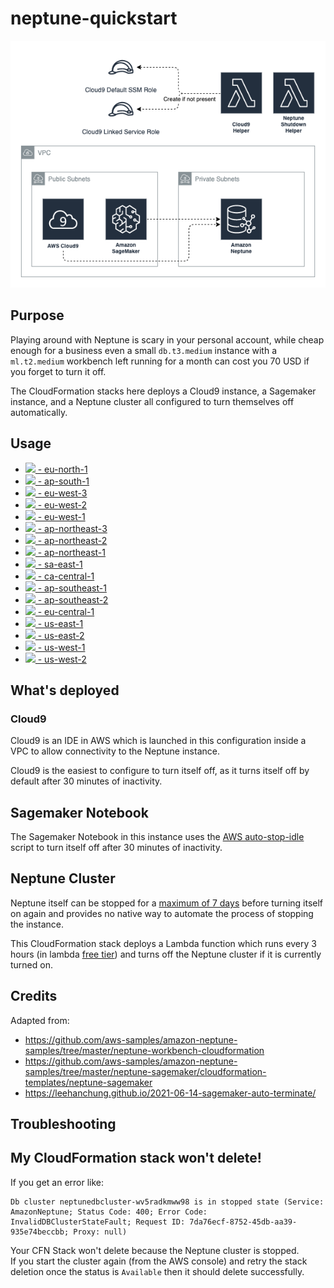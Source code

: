 # neptune-quickstart
![Architecture Diagram](neptune-quickstart.drawio.png)

## Purpose

Playing around with Neptune is scary in your personal account, while cheap enough for a business even a small `db.t3.medium` instance with a `ml.t2.medium` workbench left running for a month can cost you 70 USD if you forget to turn it off.

The CloudFormation stacks here deploys a Cloud9 instance, a Sagemaker instance, and a Neptune cluster all configured to turn themselves off automatically.

## Usage


- [<img src="https://s3.amazonaws.com/cloudformation-examples/cloudformation-launch-stack.png" height="13"/> - eu-north-1](https://console.aws.amazon.com/cloudformation/home?region=eu-north-1#/stacks/new?stackName=neptune-quickstart&templateURL=https://s3.eu-west-1.amazonaws.com/cloudwanderer.io/cloudformation/neptune-quickstart.yaml)
- [<img src="https://s3.amazonaws.com/cloudformation-examples/cloudformation-launch-stack.png" height="13"/> - ap-south-1](https://console.aws.amazon.com/cloudformation/home?region=ap-south-1#/stacks/new?stackName=neptune-quickstart&templateURL=https://s3.eu-west-1.amazonaws.com/cloudwanderer.io/cloudformation/neptune-quickstart.yaml)
- [<img src="https://s3.amazonaws.com/cloudformation-examples/cloudformation-launch-stack.png" height="13"/> - eu-west-3](https://console.aws.amazon.com/cloudformation/home?region=eu-west-3#/stacks/new?stackName=neptune-quickstart&templateURL=https://s3.eu-west-1.amazonaws.com/cloudwanderer.io/cloudformation/neptune-quickstart.yaml)
- [<img src="https://s3.amazonaws.com/cloudformation-examples/cloudformation-launch-stack.png" height="13"/> - eu-west-2](https://console.aws.amazon.com/cloudformation/home?region=eu-west-2#/stacks/new?stackName=neptune-quickstart&templateURL=https://s3.eu-west-1.amazonaws.com/cloudwanderer.io/cloudformation/neptune-quickstart.yaml)
- [<img src="https://s3.amazonaws.com/cloudformation-examples/cloudformation-launch-stack.png" height="13"/> - eu-west-1](https://console.aws.amazon.com/cloudformation/home?region=eu-west-1#/stacks/new?stackName=neptune-quickstart&templateURL=https://s3.eu-west-1.amazonaws.com/cloudwanderer.io/cloudformation/neptune-quickstart.yaml)
- [<img src="https://s3.amazonaws.com/cloudformation-examples/cloudformation-launch-stack.png" height="13"/> - ap-northeast-3](https://console.aws.amazon.com/cloudformation/home?region=ap-northeast-3#/stacks/new?stackName=neptune-quickstart&templateURL=https://s3.eu-west-1.amazonaws.com/cloudwanderer.io/cloudformation/neptune-quickstart.yaml)
- [<img src="https://s3.amazonaws.com/cloudformation-examples/cloudformation-launch-stack.png" height="13"/> - ap-northeast-2](https://console.aws.amazon.com/cloudformation/home?region=ap-northeast-2#/stacks/new?stackName=neptune-quickstart&templateURL=https://s3.eu-west-1.amazonaws.com/cloudwanderer.io/cloudformation/neptune-quickstart.yaml)
- [<img src="https://s3.amazonaws.com/cloudformation-examples/cloudformation-launch-stack.png" height="13"/> - ap-northeast-1](https://console.aws.amazon.com/cloudformation/home?region=ap-northeast-1#/stacks/new?stackName=neptune-quickstart&templateURL=https://s3.eu-west-1.amazonaws.com/cloudwanderer.io/cloudformation/neptune-quickstart.yaml)
- [<img src="https://s3.amazonaws.com/cloudformation-examples/cloudformation-launch-stack.png" height="13"/> - sa-east-1](https://console.aws.amazon.com/cloudformation/home?region=sa-east-1#/stacks/new?stackName=neptune-quickstart&templateURL=https://s3.eu-west-1.amazonaws.com/cloudwanderer.io/cloudformation/neptune-quickstart.yaml)
- [<img src="https://s3.amazonaws.com/cloudformation-examples/cloudformation-launch-stack.png" height="13"/> - ca-central-1](https://console.aws.amazon.com/cloudformation/home?region=ca-central-1#/stacks/new?stackName=neptune-quickstart&templateURL=https://s3.eu-west-1.amazonaws.com/cloudwanderer.io/cloudformation/neptune-quickstart.yaml)
- [<img src="https://s3.amazonaws.com/cloudformation-examples/cloudformation-launch-stack.png" height="13"/> - ap-southeast-1](https://console.aws.amazon.com/cloudformation/home?region=ap-southeast-1#/stacks/new?stackName=neptune-quickstart&templateURL=https://s3.eu-west-1.amazonaws.com/cloudwanderer.io/cloudformation/neptune-quickstart.yaml)
- [<img src="https://s3.amazonaws.com/cloudformation-examples/cloudformation-launch-stack.png" height="13"/> - ap-southeast-2](https://console.aws.amazon.com/cloudformation/home?region=ap-southeast-2#/stacks/new?stackName=neptune-quickstart&templateURL=https://s3.eu-west-1.amazonaws.com/cloudwanderer.io/cloudformation/neptune-quickstart.yaml)
- [<img src="https://s3.amazonaws.com/cloudformation-examples/cloudformation-launch-stack.png" height="13"/> - eu-central-1](https://console.aws.amazon.com/cloudformation/home?region=eu-central-1#/stacks/new?stackName=neptune-quickstart&templateURL=https://s3.eu-west-1.amazonaws.com/cloudwanderer.io/cloudformation/neptune-quickstart.yaml)
- [<img src="https://s3.amazonaws.com/cloudformation-examples/cloudformation-launch-stack.png" height="13"/> - us-east-1](https://console.aws.amazon.com/cloudformation/home?region=us-east-1#/stacks/new?stackName=neptune-quickstart&templateURL=https://s3.eu-west-1.amazonaws.com/cloudwanderer.io/cloudformation/neptune-quickstart.yaml)
- [<img src="https://s3.amazonaws.com/cloudformation-examples/cloudformation-launch-stack.png" height="13"/> - us-east-2](https://console.aws.amazon.com/cloudformation/home?region=us-east-2#/stacks/new?stackName=neptune-quickstart&templateURL=https://s3.eu-west-1.amazonaws.com/cloudwanderer.io/cloudformation/neptune-quickstart.yaml)
- [<img src="https://s3.amazonaws.com/cloudformation-examples/cloudformation-launch-stack.png" height="13"/> - us-west-1](https://console.aws.amazon.com/cloudformation/home?region=us-west-1#/stacks/new?stackName=neptune-quickstart&templateURL=https://s3.eu-west-1.amazonaws.com/cloudwanderer.io/cloudformation/neptune-quickstart.yaml)
- [<img src="https://s3.amazonaws.com/cloudformation-examples/cloudformation-launch-stack.png" height="13"/> - us-west-2](https://console.aws.amazon.com/cloudformation/home?region=us-west-2#/stacks/new?stackName=neptune-quickstart&templateURL=https://s3.eu-west-1.amazonaws.com/cloudwanderer.io/cloudformation/neptune-quickstart.yaml)

## What's deployed

### Cloud9

Cloud9 is an IDE in AWS which is launched in this configuration inside a VPC to allow connectivity to the Neptune instance. 

Cloud9 is the easiest to configure to turn itself off, as it turns itself off by default after 30 minutes of inactivity.

## Sagemaker Notebook

The Sagemaker Notebook in this instance uses the [AWS auto-stop-idle](https://github.com/aws-samples/amazon-sagemaker-notebook-instance-lifecycle-config-samples/tree/master/scripts/auto-stop-idle) script to turn itself off after 30 minutes of inactivity.

## Neptune Cluster

Neptune itself can be stopped for a [maximum of 7 days](https://docs.aws.amazon.com/neptune/latest/userguide/manage-console-stop-start.html) before turning itself on again and provides no native way to automate the process of stopping the instance.

This CloudFormation stack deploys a Lambda function which runs every 3 hours (in lambda [free tier](https://aws.amazon.com/lambda/pricing/)) and turns off the Neptune cluster if it is currently turned on.
## Credits
Adapted from:

- https://github.com/aws-samples/amazon-neptune-samples/tree/master/neptune-workbench-cloudformation
- https://github.com/aws-samples/amazon-neptune-samples/tree/master/neptune-sagemaker/cloudformation-templates/neptune-sagemaker
- https://leehanchung.github.io/2021-06-14-sagemaker-auto-terminate/


## Troubleshooting

## My CloudFormation stack won't delete!

If you get an error like:

```
Db cluster neptunedbcluster-wv5radkmww98 is in stopped state (Service: AmazonNeptune; Status Code: 400; Error Code: InvalidDBClusterStateFault; Request ID: 7da76ecf-8752-45db-aa39-935e74beccbb; Proxy: null)
```

Your CFN Stack won't delete because the Neptune cluster is stopped.  
If you start the cluster again (from the AWS console) and retry the stack deletion once
the status is `Available` then it should delete successfully.
